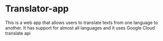 # Translator-app
This is a web app that allows users to translate texts from one language to another. It has support for almost all languages and it uses Google Cloud translate api
